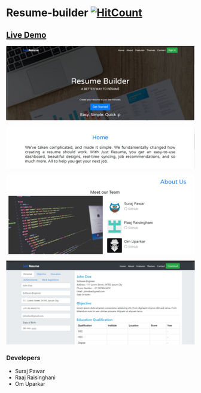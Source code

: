 # Resume-builder  [![HitCount](http://hits.dwyl.io/ssp4all/Just-Resume.svg)](http://hits.dwyl.io/ssp4all/Just-Resume)

## [Live Demo](https://www.youtube.com/watch?v=7olYCzeObVk) 

![Home](img/home.jpg)

![Home](img/next.jpg)

![Home](img/team.jpg)

![Home](img/resume.jpg)

### Developers
- Suraj Pawar
- Raaj Raisinghani
- Om Uparkar
